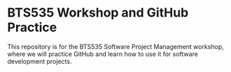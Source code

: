 # BTS535 Workshop and GitHub Practice

This repository is for the BTS535 Software Project Management workshop, where we will practice GitHub and learn how to use it for software development projects.
